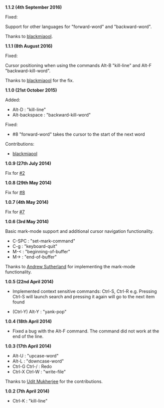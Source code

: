 **1.1.2     (4th September 2016)**

Fixed:

Support for other languages for "forward-word" and "backward-word".

Thanks to [blackmiaool](https://github.com/blackmiaool).

**1.1.1     (8th August 2016)**

Fixed:

Cursor positioning when using the commands Alt-B "kill-line" and Alt-F "backward-kill-word".

Thanks to [blackmiaool](https://github.com/blackmiaool) for the fix.

**1.1.0     (21st October 2015)**

Added:

*  Alt-D                :   "kill-line"
*  Alt-backspace        :   "backward-kill-word"

Fixed:

- #8 "forward-word" takes the cursor to the start of the next word

Contributions:
- [blackmiaool](https://github.com/blackmiaool)

**1.0.9   (27th July 2014)**

Fix for [#2](https://github.com/ahmadnazir/brackets-emacs/issues/2)

**1.0.8   (29th May 2014)**

Fix for [#8](https://github.com/ahmadnazir/brackets-emacs/issues/8)

**1.0.7   (4th May 2014)**

Fix for [#7](https://github.com/ahmadnazir/brackets-emacs/issues/7)

**1.0.6   (3rd May 2014)**

Basic mark-mode support and additional cursor navigation functionality.

*   C-SPC               :   "set-mark-command"
*   C-g                 :   "keyboard-quit"
*   M-<                 :   "beginning-of-buffer"
*   M->                 :   "end-of-buffer"

Thanks to [Andrew Sutherland](https://github.com/asutherland) for implementing the mark-mode functionality.

**1.0.5   (22nd April 2014)**

*   Implemented context sensitive commands: Ctrl-S, Ctrl-R
    e.g. Pressing Ctrl-S will launch search and pressing it again will go to the next item found

*   (Ctrl-Y) Alt-Y      :   "yank-pop"

**1.0.4   (18th April 2014)**

*   Fixed a bug with the Alt-F command. The command did not work at the end of the line.

**1.0.3   (17th April 2014)**

*   Alt-U               :   "upcase-word"
*   Alt-L               :   "downcase-word"
*   Ctrl-G Ctrl-/       :   Redo
*   Ctrl-X Ctrl-W       :   "write-file"

Thanks to [Udit Mukherjee](https://github.com/uditmukherjee457) for the contributions.

**1.0.2     (7th April 2014)**

*  Ctrl-K               :   "kill-line"
